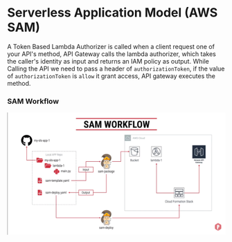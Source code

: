 # Serverless Application Model (AWS SAM)
A Token Based Lambda Authorizer is called when a client request one of your API's method, API Gateway calls the lambda authorizer, which takes the caller's identity as input and returns an IAM policy as output.
While Calling the API we need to pass a header of `authorizationToken`, if the value of `authorizationToken` is `allow` it grant access, API gateway executes the method.

### SAM Workflow
!["Sam Workflow"](./images/architecture.png)
